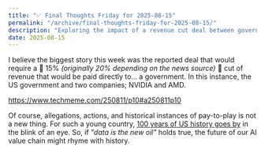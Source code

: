 ```yaml
---
title: "✅ Final Thoughts Friday for 2025-08-15"
permalink: "/archive/final-thoughts-friday-for-2025-08-15/"
description: "Exploring the impact of a revenue cut deal between government and industry"
date: 2025-08-15 
---
```


I believe the biggest story this week was the reported deal that would require a 👀 15% *(originally 20% depending on the news source)* 👀 cut of revenue that would be paid directly to... a government. In this instance, the US government and two companies; NVIDIA and AMD.

https://www.techmeme.com/250811/p10#a250811p10

Of course, allegations, actions, and historical instances of pay-to-play is not a new thing. For such a young country, [100 years of US history goes by](https://www.senate.gov/artandhistory/senate-stories/one-hundred-years-since-teapot-dome.htm) in the blink of an eye. So, if *"data is the new oil"* holds true, the future of our AI value chain might rhyme with history.
